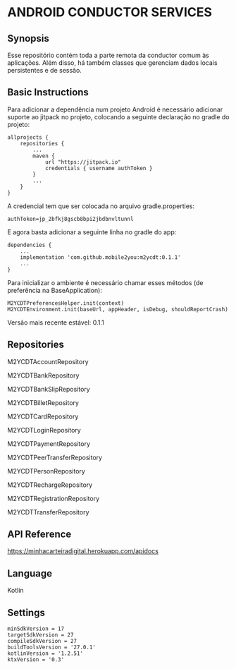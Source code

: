 
# ANDROID CONDUCTOR SERVICES 

## Synopsis ##

Esse repositório contém toda a parte remota da conductor comum às aplicações. Além disso, há também classes que gerenciam dados locais persistentes e de sessão. 

## Basic Instructions ##

Para adicionar a dependência num projeto Android é necessário adicionar suporte ao jitpack no projeto, colocando a seguinte declaração no gradle do projeto:
```
allprojects {
    repositories {
        ...
        maven {
            url "https://jitpack.io"
            credentials { username authToken }
        }
        ...
    }
}
```
A credencial tem que ser colocada no arquivo gradle.properties:
```
authToken=jp_2bfkj8gscb8bpi2jbdbnvltunnl
```
E agora basta adicionar a seguinte linha no gradle do app:
```
dependencies {
    ...
    implementation 'com.github.mobile2you:m2ycdt:0.1.1'
    ...
}
```
Para inicializar o ambiente é necessário chamar esses métodos (de preferência na BaseApplication):
```
M2YCDTPreferencesHelper.init(context)
M2YCDTEnvironment.init(baseUrl, appHeader, isDebug, shouldReportCrash)
```
Versão mais recente estável: 0.1.1

## Repositories ##
M2YCDTAccountRepository

M2YCDTBankRepository

M2YCDTBankSlipRepository

M2YCDTBilletRepository

M2YCDTCardRepository

M2YCDTLoginRepository

M2YCDTPaymentRepository

M2YCDTPeerTransferRepository

M2YCDTPersonRepository

M2YCDTRechargeRepository

M2YCDTRegistrationRepository

M2YCDTTransferRepository

## API Reference ##

https://minhacarteiradigital.herokuapp.com/apidocs

## Language ##
Kotlin

## Settings ##

```
minSdkVersion = 17
targetSdkVersion = 27
compileSdkVersion = 27
buildToolsVersion = '27.0.1'
kotlinVersion = '1.2.51'
ktxVersion = '0.3'
```



